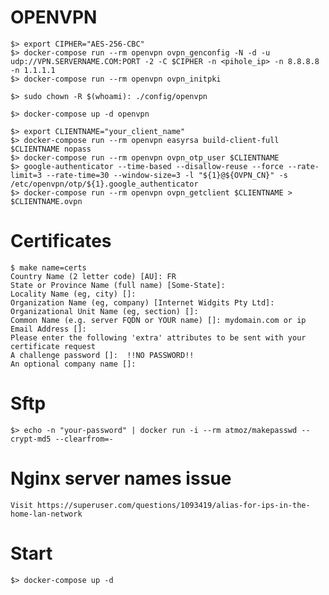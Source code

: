 # OPENVPN

    $> export CIPHER="AES-256-CBC"
    $> docker-compose run --rm openvpn ovpn_genconfig -N -d -u udp://VPN.SERVERNAME.COM:PORT -2 -C $CIPHER -n <pihole_ip> -n 8.8.8.8 -n 1.1.1.1
    $> docker-compose run --rm openvpn ovpn_initpki

    $> sudo chown -R $(whoami): ./config/openvpn

    $> docker-compose up -d openvpn

    $> export CLIENTNAME="your_client_name"
    $> docker-compose run --rm openvpn easyrsa build-client-full $CLIENTNAME nopass
    $> docker-compose run --rm openvpn ovpn_otp_user $CLIENTNAME
    $> google-authenticator --time-based --disallow-reuse --force --rate-limit=3 --rate-time=30 --window-size=3 -l "${1}@${OVPN_CN}" -s /etc/openvpn/otp/${1}.google_authenticator
    $> docker-compose run --rm openvpn ovpn_getclient $CLIENTNAME > $CLIENTNAME.ovpn

# Certificates

    $ make name=certs
    Country Name (2 letter code) [AU]: FR
    State or Province Name (full name) [Some-State]:
    Locality Name (eg, city) []:
    Organization Name (eg, company) [Internet Widgits Pty Ltd]:
    Organizational Unit Name (eg, section) []:
    Common Name (e.g. server FQDN or YOUR name) []: mydomain.com or ip
    Email Address []:
    Please enter the following 'extra' attributes to be sent with your certificate request
    A challenge password []:  !!NO PASSWORD!!
    An optional company name []:

# Sftp

    $> echo -n "your-password" | docker run -i --rm atmoz/makepasswd --crypt-md5 --clearfrom=-

# Nginx server names issue

    Visit https://superuser.com/questions/1093419/alias-for-ips-in-the-home-lan-network
# Start

    $> docker-compose up -d
